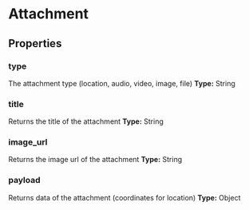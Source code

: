 # Attachment

## Properties

### type
The attachment type (location, audio, video, image, file)
**Type:** String

### title
Returns the title of the attachment
**Type:** String

### image_url
Returns the image url of the attachment 
**Type:** String

### payload
Returns data of the attachment (coordinates for location)
**Type:** Object